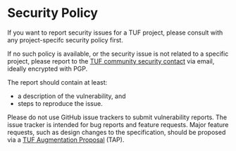 # Security Policy

If you want to report security issues for a TUF project, please consult with
any project-specifc security policy first.

If no such policy is available, or the security issue is not related to a
specific project, please report to the [TUF community security
contact](PEOPLE.md#security-contact) via email, ideally encrypted with PGP.

<!--
TODO:
- The TUF community security contact does not exist yet (see PEOPLE.md)
- Goal: No one person should become a bottle neck for resolving security issues.
- Encouraging the use of PGP might be problematic.
See https://buttondown.email/cryptography-dispatches/archive/505a859e-964d-4d15-9ad8-7ad0f45e1345
- Should we provide a HTTPS web form instead?
 -->

The report should contain at least:

- a description of the vulnerability, and
- steps to reproduce the issue.

Please do not use GitHub issue trackers to submit vulnerability reports. The
issue tracker is intended for bug reports and feature requests. Major feature
requests, such as design changes to the specification, should be proposed via a
[TUF Augmentation Proposal](https://github.com/theupdateframework/taps) (TAP).
